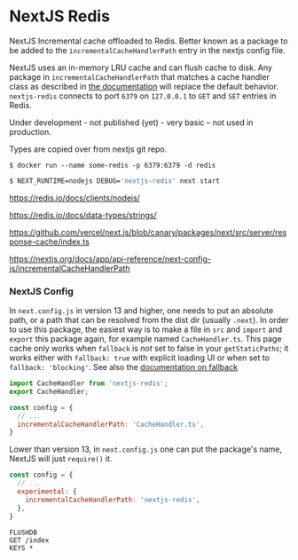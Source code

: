 # NextJS Redis

NextJS Incremental cache offloaded to Redis. Better known as a package to be added to the `incrementalCacheHandlerPath` entry in the nextjs config file.

NextJS uses an in-memory LRU cache and can flush cache to disk. Any package in `incrementalCacheHandlerPath` that matches a cache handler class as described in [the documentation](https://nextjs.org/docs/app/api-reference/next-config-js/incrementalCacheHandlerPath) will replace the default behavior. `nextjs-redis` connects to port `6379` on `127.0.0.1` to `GET` and `SET` entries in Redis.

Under development - not published (yet) - very basic – not used in production.

Types are copied over from nextjs git repo.

```
$ docker run --name some-redis -p 6379:6379 -d redis
```

```sh
$ NEXT_RUNTIME=nodejs DEBUG='nextjs-redis' next start
```

https://redis.io/docs/clients/nodejs/

https://redis.io/docs/data-types/strings/

https://github.com/vercel/next.js/blob/canary/packages/next/src/server/response-cache/index.ts

https://nextjs.org/docs/app/api-reference/next-config-js/incrementalCacheHandlerPath


### NextJS Config

In `next.config.js` in version 13 and higher, one needs to put an absolute path, or a path that can be resolved from the dist dir (usually `.next`). In order to use this package, the easiest way is to make a file in `src` and `import` and `export` this package again, for example named `CacheHandler.ts`.
This page cache only works when `fallback` is _not_ set to false in your `getStaticPaths`; it works either with `fallback: true` with explicit loading UI or when set to `fallback: 'blocking'`. See also the [documentation on fallback](https://nextjs.org/docs/pages/api-reference/functions/get-static-paths)


```ts
import CacheHandler from 'nextjs-redis';
export CacheHandler;
```

```js
const config = {
  // ...
  incrementalCacheHandlerPath: 'CacheHandler.ts',
}
```

Lower than version 13, in `next.config.js` one can put the package's name, NextJS will just `require()` it.

```js
const config = {
  // ...
  experimental: {
    incrementalCacheHandlerPath: 'nextjs-redis',
  },
}
```

```redis
FLUSHDB
GET /index
KEYS *
```